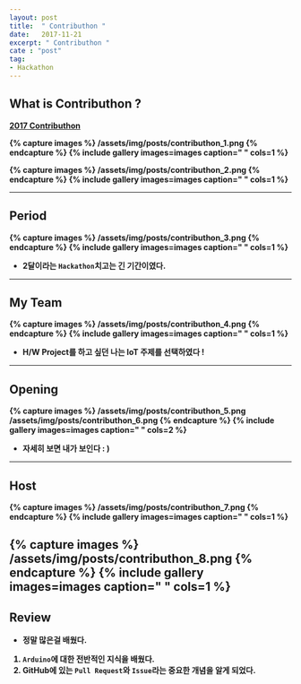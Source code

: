 ```yaml
---
layout: post
title:  " Contributhon "
date:   2017-11-21
excerpt: " Contributhon "
cate : "post"
tag:
- Hackathon
---
```


## What is Contributhon ?

<b>[2017 Contributhon](https://contributhon.kr/)<b>

{% capture images %}
	/assets/img/posts/contributhon_1.png
{% endcapture %}
{% include gallery images=images caption=" " cols=1 %}

{% capture images %}
	/assets/img/posts/contributhon_2.png
{% endcapture %}
{% include gallery images=images caption=" " cols=1 %}

---

## Period

{% capture images %}
	/assets/img/posts/contributhon_3.png
{% endcapture %}
{% include gallery images=images caption=" " cols=1 %}

* 2달이라는 `Hackathon`치고는 긴 기간이였다.

---

## My Team

{% capture images %}
	/assets/img/posts/contributhon_4.png
{% endcapture %}
{% include gallery images=images caption=" " cols=1 %}

* H/W Project를 하고 싶던 나는 IoT 주제를 선택하였다 ! 

---

## Opening

{% capture images %}
	/assets/img/posts/contributhon_5.png
    /assets/img/posts/contributhon_6.png
{% endcapture %}
{% include gallery images=images caption=" " cols=2 %}

* 자세히 보면 내가 보인다  : )

---

## Host

{% capture images %}
	/assets/img/posts/contributhon_7.png
{% endcapture %}
{% include gallery images=images caption=" " cols=1 %}

{% capture images %}
	/assets/img/posts/contributhon_8.png
{% endcapture %}
{% include gallery images=images caption=" " cols=1 %}
---


## Review

* 정말 많은걸 배웠다.

1. `Arduino`에 대한 전반적인 지식을 배웠다.
2. GitHub에 있는 `Pull Request`와 `Issue`라는 중요한 개념을 알게 되었다.